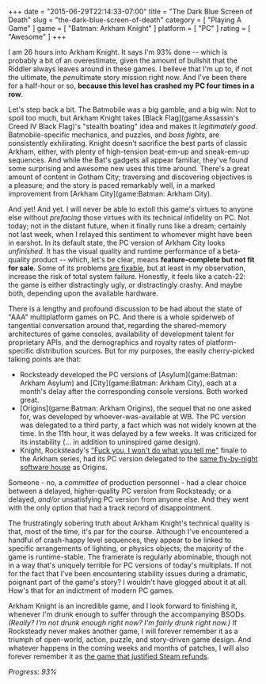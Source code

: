 +++
date = "2015-06-29T22:14:33-07:00"
title = "The Dark Blue Screen of Death"
slug = "the-dark-blue-screen-of-death"
category = [ "Playing A Game" ]
game = [ "Batman: Arkham Knight" ]
platform = [ "PC" ]
rating = [ "Awesome" ]
+++

I am 26 hours into Arkham Knight.  It says I'm 93% done -- which is probably a bit of an overestimate, given the amount of bullshit that the Riddler always leaves around in these games.  I beileve that I'm up to, if not the ultimate, the <i>pen</i>ultimate story mission right now.  And I've been there for a half-hour or so, <b>because this level has crashed my PC four times in a row</b>.

Let's step back a bit.  The Batmobile was a big gamble, and a big win: Not to spoil too much, but Arkham Knight takes [Black Flag](game:Assassin's Creed IV Black Flag)'s "stealth boating" idea and makes it <i>legitimately good</i>.  Batmobile-specific mechanics, and puzzles, and <i>boss fights</i>, are consistently exhilirating.  Knight doesn't sacrifice the best parts of classic Arkham, either, with plenty of high-tension beat-em-up and sneak-em-up sequences.  And while the Bat's gadgets all appear familiar, they've found some surprising and awesome new uses this time around.  There's a great amount of content in Gotham City; traversing and discovering objectives is a pleasure; and the story is paced remarkably well, in a marked improvement from [Arkham City](game:Batman: Arkham City).

And yet!  And yet.  I will never be able to extoll this game's virtues to anyone else without <i>prefacing</i> those virtues with its technical infidelity on PC.  Not today; not in the distant future, when it finally runs like a dream; certainly not last week, when I relayed this sentiment to whomever might have been in earshot.  In its default state, the PC version of Arkham City looks <i>unfinished</i>.  It has the visual quality and runtime performance of a beta-quality product -- which, let's be clear, means <b>feature-complete but not fit for sale</b>.  Some of its problems <a href="http://steamcommunity.com/app/208650/discussions/0/594821545178755667/">are fixable</a>, but at least in my observation, increase the risk of total system failure.  Honestly, it feels like a catch-22: the game is either distractingly ugly, or distractingly crashy.  And maybe both, depending upon the available hardware.

There is a lengthy and profound discussion to be had about the state of "AAA" multiplatform games on PC.  And there is a whole spiderweb of tangential conversation around that, regarding the shared-memory architectures of game consoles, availability of development talent for proprietary APIs, and the demographics and royalty rates of platform-specific distribution sources.  But for <i>my</i> purposes, the easily cherry-picked talking points are that:

* Rocksteady developed the PC versions of [Asylum](game:Batman: Arkham Asylum) and [City](game:Batman: Arkham City), each at a month's delay after the corresponding console versions.  Both worked great.
* [Origins](game:Batman: Arkham Origins), the sequel that no one asked for, was developed by whoever-was-available at WB.  The PC version was delegated to a third party, a fact which was not widely known at the time.  In the 11th hour, it was delayed by a few weeks.  It was criticized for its instability (... in addition to uninspired game design).
* Knight, Rocksteady's <a href="https://en.wikipedia.org/wiki/Killing_in_the_Name#2009_Christmas_number_one_campaign">"Fuck you, I won't do what you tell me"</a> finale to the Arkham series, had its PC version delegated to the <a href="https://en.wikipedia.org/wiki/Iron_Galaxy_Studios">same fly-by-night software house</a> as Origins.

Someone - no, a <i>committee</i> of production personnel - had a clear choice between a delayed, higher-quality PC version from Rocksteady; or a delayed, <i>and/or</i> unsatisfying PC version from anyone else.  And they went with the only option that had a track record of disappointment.

The frustratingly sobering truth about Arkham Knight's technical quality is that, most of the time, it's par for the course.  Although I've encountered a handful of crash-happy level sequences, they appear to be linked to specific arrangements of lighting, or physics objects; the majority of the game is runtime-stable.  The framerate is regularly abominable, though not in a way that's uniquely terrible for PC versions of today's multiplats.  If not for the fact that I've been encountering stability issues during a dramatic, poignant part of the game's story?  I wouldn't have glogged about it at all.  How's that for an indictment of modern PC games.

Arkham Knight is an incredible game, and I look forward to finishing it, whenever I'm drunk enough to suffer through the accompanying BSODs.  <i>(Really?  I'm not drunk enough right now?  I'm fairly drunk right now.)</i>  If Rocksteady never makes another game, I will forever remember it as a triumph of open-world, action, puzzle, and story-driven game design.  And whatever happens in the coming weeks and months of patches, I will also forever remember it as <a href="http://www.forbes.com/sites/davidthier/2015/06/24/batman-arkham-knights-pc-disaster-is-the-perfect-validation-for-steam-refunds/">the game that justified Steam refunds</a>.

<i>Progress: 93%</i>
